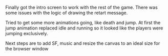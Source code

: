 Finally got the intro screen to work with the rest of the game. There was some issues with the logic of drawing the retart message. 

Tried to get some more animations going, like death and jump. At first the jump animation replaced idle and running so it looked like the players were jumping exclusively.

Next steps are to add SF, music and resize the canvas to an ideal size for the browser window